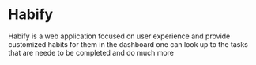 # Habify
Habify is a web application focused on user experience and provide customized habits for them in the dashboard one can look up to the tasks that are neede to be completed and do much more 
